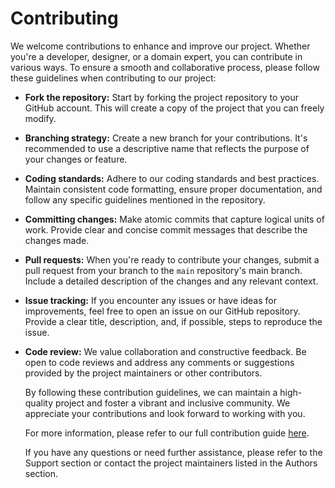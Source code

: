# Contributing
We welcome contributions to enhance and improve our project. Whether you're a developer, designer, or a domain expert, you can contribute in various ways. To ensure a smooth and collaborative process, please follow these guidelines when contributing to our project:

- **Fork the repository:** Start by forking the project repository to your GitHub account. This will create a copy of the project that you can freely modify.

- **Branching strategy:** Create a new branch for your contributions. It's recommended to use a descriptive name that reflects the purpose of your changes or feature.

- **Coding standards:** Adhere to our coding standards and best practices. Maintain consistent code formatting, ensure proper documentation, and follow any specific guidelines mentioned in the repository.

- **Committing changes:** Make atomic commits that capture logical units of work. Provide clear and concise commit messages that describe the changes made.

- **Pull requests:** When you're ready to contribute your changes, submit a pull request from your branch to the ``` main ``` repository's main branch. Include a detailed description of the changes and any relevant context.

- **Issue tracking:** If you encounter any issues or have ideas for improvements, feel free to open an issue on our GitHub repository. Provide a clear title, description, and, if possible, steps to reproduce the issue.

- **Code review:** We value collaboration and constructive feedback. Be open to code reviews and address any comments or suggestions provided by the project maintainers or other contributors.

    By following these contribution guidelines, we can maintain a high-quality project and foster a vibrant and inclusive community. We appreciate your contributions and look forward to working with you.

    For more information, please refer to our full contribution guide [here](/contribution.md).

    If you have any questions or need further assistance, please refer to the Support section or contact the project maintainers listed in the Authors section.